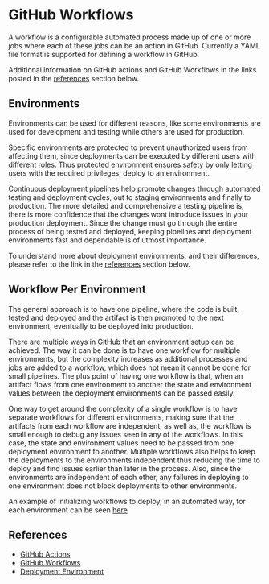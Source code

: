 # GitHub Workflows

A workflow is a configurable automated process made up of one or more jobs where each of these jobs can be an action in GitHub. Currently a YAML file format is supported for defining a workflow in GitHub.

Additional information on GitHub actions and GitHub Workflows in the links posted in the [references](#References) section below.

## Environments

Environments can be used for different reasons, like some environments are used for development and testing while others are used for production.

Specific environments are protected to prevent unauthorized users from affecting them, since deployments can be executed by different users with different roles. Thus protected environment ensures safety by only letting users with the required privileges, deploy to an environment.

Continuous deployment pipelines help promote changes through automated testing and deployment cycles, out to staging environments and finally to production. The more detailed and comprehensive a testing pipeline is, there is more confidence that the changes wont introduce issues in your production deployment. Since the change must go through the entire process of being tested and deployed, keeping pipelines and deployment environments fast and dependable is of utmost importance.

To understand more about deployment environments, and their differences, please refer to the link in the [references](#References) section below.

## Workflow Per Environment

The general approach is to have one pipeline, where the code is built, tested and deployed and the artifact is then promoted to the next environment, eventually to be deployed into production.

There are multiple ways in GitHub that an environment setup can be achieved. The way it can be done is to have one workflow for multiple environments, but the complexity increases as additional processes and jobs are added to a workflow, which does not mean it cannot be done for small pipelines. The plus point of having one workflow is that, when an artifact flows from one environment to another the state and environment values between the deployment environments can be passed easily.

One way to get around the complexity of a single workflow is to have separate workflows for different environments, making sure that the artifacts from each workflow are independent, as well as, the workflow is small enough to debug any issues seen in any of the workflows. In this case, the state and environment values need to be passed from one deployment environment to another. Multiple workflows also helps to keep the deployments to the environments independent thus reducing the time to deploy and find issues earlier than later in the process. Also, since the environments are independent of each other, any failures in deploying to one environment does not block deployments to other environments.

An example of initializing workflows to deploy, in an automated way, for each environment can be seen [here](https://github.com/microsoft/github-workflow-initialization)

## References

- [GitHub Actions](https://docs.github.com/en/actions)
- [GitHub Workflows](https://docs.github.com/en/actions/reference/workflow-syntax-for-github-actions)
- [Deployment Environment](https://en.wikipedia.org/wiki/Deployment_environment)
